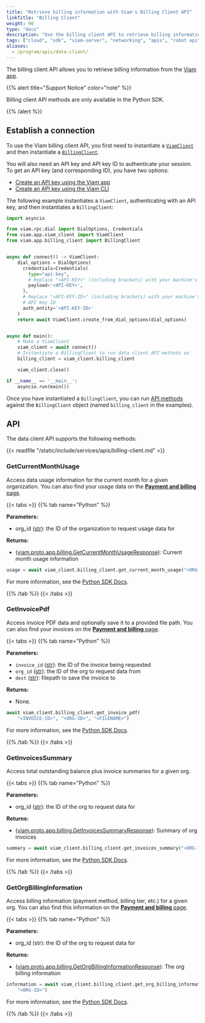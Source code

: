 ```yaml
---
title: "Retrieve billing information with Viam's Billing Client API"
linkTitle: "Billing Client"
weight: 90
type: "docs"
description: "Use the billing client API to retrieve billing information from the Viam app."
tags: ["cloud", "sdk", "viam-server", "networking", "apis", "robot api"]
aliases:
  - /program/apis/data-client/
---
```


The billing client API allows you to retrieve billing information from the [Viam app](https://app.viam.com).

{{% alert title="Support Notice" color="note" %}}

Billing client API methods are only available in the Python SDK.

{{% /alert %}}

## Establish a connection

To use the Viam billing client API, you first need to instantiate a [`ViamClient`](https://python.viam.dev/autoapi/viam/app/viam_client/index.html#viam.app.viam_client.ViamClient) and then instantiate a [`BillingClient`](https://python.viam.dev/autoapi/viam/app/billing_client/index.html#viam.app.billing_client.BillingClient).

You will also need an API key and API key ID to authenticate your session.
To get an API key (and corresponding ID), you have two options:

- [Create an API key using the Viam app](/fleet/rbac/#add-an-api-key)
- [Create an API key using the Viam CLI](/fleet/cli/#create-an-organization-api-key)

The following example instantiates a `ViamClient`, authenticating with an API key, and then instantiates a `BillingClient`:

```python {class="line-numbers linkable-line-numbers"}
import asyncio

from viam.rpc.dial import DialOptions, Credentials
from viam.app.viam_client import ViamClient
from viam.app.billing_client import BillingClient


async def connect() -> ViamClient:
    dial_options = DialOptions(
      credentials=Credentials(
        type="api-key",
        # Replace "<API-KEY>" (including brackets) with your machine's API key
        payload='<API-KEY>',
      ),
      # Replace "<API-KEY-ID>" (including brackets) with your machine's
      # API key ID
      auth_entity='<API-KEY-ID>'
    )
    return await ViamClient.create_from_dial_options(dial_options)


async def main():
    # Make a ViamClient
    viam_client = await connect()
    # Instantiate a BillingClient to run data client API methods on
    billing_client = viam_client.billing_client

    viam_client.close()

if __name__ == '__main__':
    asyncio.run(main())
```

Once you have instantiated a `BillingClient`, you can run [API methods](#api) against the `BillingClient` object (named `billing_client` in the examples).

## API

The data client API supports the following methods:

{{< readfile "/static/include/services/apis/billing-client.md" >}}

### GetCurrentMonthUsage

Access data usage information for the current month for a given organization.
You can also find your usage data on the [**Payment and billing** page](/fleet/billing/).

{{< tabs >}}
{{% tab name="Python" %}}

**Parameters:**

- org_id ([str](https://docs.python.org/3/library/stdtypes.html#text-sequence-type-str)): the ID of the organization to request usage data for

**Returns:**

- ([viam.proto.app.billing.GetCurrentMonthUsageResponse](https://python.viam.dev/autoapi/viam/proto/app/billing/index.html#viam.proto.app.billing.GetCurrentMonthUsageResponse)): Current month usage information

```python {class="line-numbers linkable-line-numbers"}
usage = await viam_client.billing_client.get_current_month_usage("<ORG-ID>")
```

For more information, see the [Python SDK Docs](https://python.viam.dev/autoapi/viam/app/billing_client/index.html#viam.app.billing_client.BillingClient.get_current_month_usage).

{{% /tab %}}
{{< /tabs >}}

### GetInvoicePdf

Access invoice PDF data and optionally save it to a provided file path.
You can also find your invoices on the [**Payment and billing** page](/fleet/billing/).

{{< tabs >}}
{{% tab name="Python" %}}

**Parameters:**

- `invoice_id` ([str](https://docs.python.org/3/library/stdtypes.html#text-sequence-type-str)): the ID of the invoice being requested
- `org_id` ([str](https://docs.python.org/3/library/stdtypes.html#text-sequence-type-str)): the ID of the org to request data from
- `dest` ([str](https://docs.python.org/3/library/stdtypes.html#text-sequence-type-str)): filepath to save the invoice to

**Returns:**

- None.

```python {class="line-numbers linkable-line-numbers"}
await viam_client.billing_client.get_invoice_pdf(
    "<INVOICE-ID>", "<ORG-ID>", "<FILENAME>")
```

For more information, see the [Python SDK Docs](https://python.viam.dev/autoapi/viam/app/billing_client/index.html#viam.app.billing_client.BillingClient.get_invoice_pdf).

{{% /tab %}}
{{< /tabs >}}

### GetInvoicesSummary

Access total outstanding balance plus invoice summaries for a given org.

{{< tabs >}}
{{% tab name="Python" %}}

**Parameters:**

- org_id ([str](https://docs.python.org/3/library/stdtypes.html#text-sequence-type-str)): the ID of the org to request data for

**Returns:**

- ([viam.proto.app.billing.GetInvoicesSummaryResponse](https://python.viam.dev/autoapi/viam/proto/app/billing/index.html#viam.proto.app.billing.GetInvoicesSummaryResponse)): Summary of org invoices

```python {class="line-numbers linkable-line-numbers"}
summary = await viam_client.billing_client.get_invoices_summary("<ORG-ID>")
```

For more information, see the [Python SDK Docs](https://python.viam.dev/autoapi/viam/app/billing_client/index.html#viam.app.billing_client.BillingClient.get_invoices_summary).

{{% /tab %}}
{{< /tabs >}}

### GetOrgBillingInformation

Access billing information (payment method, billing tier, etc.) for a given org.
You can also find this information on the [**Payment and billing** page](/fleet/billing/).

{{< tabs >}}
{{% tab name="Python" %}}

**Parameters:**

- org_id (str): the ID of the org to request data for

**Returns:**

- ([viam.proto.app.billing.GetOrgBillingInformationResponse](https://python.viam.dev/autoapi/viam/proto/app/billing/index.html#viam.proto.app.billing.GetOrgBillingInformationResponse)): The org billing information

```python {class="line-numbers linkable-line-numbers"}
information = await viam_client.billing_client.get_org_billing_information(
    "<ORG-ID>")
```

For more information, see the [Python SDK Docs](https://python.viam.dev/autoapi/viam/app/billing_client/index.html#viam.app.billing_client.BillingClient.get_org_billing_information).

{{% /tab %}}
{{< /tabs >}}
